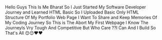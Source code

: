 Hello Guys This Is Me Bharat So I Just Started My Software Developer Journey and Learned HTML Basic So I Uploaded Basic Only HTML Structure Of My Portfolio Web Page I Want To Share and Keep Memories Of My Coding Journey So This is The Abort My First Webpage I Know The JourneyIs Vry Tough And Competitive But Who Care ??I Can And I Build So That's All 😊😊❤️❤️
